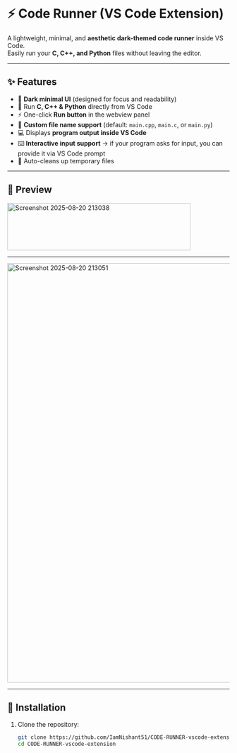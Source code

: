 # ⚡ Code Runner (VS Code Extension)

A lightweight, minimal, and **aesthetic dark-themed code runner** inside VS Code.  
Easily run your **C, C++, and Python** files without leaving the editor.  

---

## ✨ Features

- 🖤 **Dark minimal UI** (designed for focus and readability)  
- 📂 Run **C, C++ & Python** directly from VS Code  
- ⚡ One-click **Run button** in the webview panel  
- 📑 **Custom file name support** (default: `main.cpp`, `main.c`, or `main.py`)  
- 💻 Displays **program output inside VS Code**  
- ⌨️ **Interactive input support** → if your program asks for input, you can provide it via VS Code prompt  
- 🧹 Auto-cleans up temporary files  

---

## 📸 Preview

<img width="415" height="107" alt="Screenshot 2025-08-20 213038" src="https://github.com/user-attachments/assets/bc5b1bef-78e7-4904-b9a6-dca946ce5fce" />

---

<img width="1555" height="949" alt="Screenshot 2025-08-20 213051" src="https://github.com/user-attachments/assets/9caf8a57-50f5-4510-9fc7-560ebb3f14b3" />


---

## 🚀 Installation


1. Clone the repository:
   ```bash
   git clone https://github.com/IamNishant51/CODE-RUNNER-vscode-extension.git
   cd CODE-RUNNER-vscode-extension
